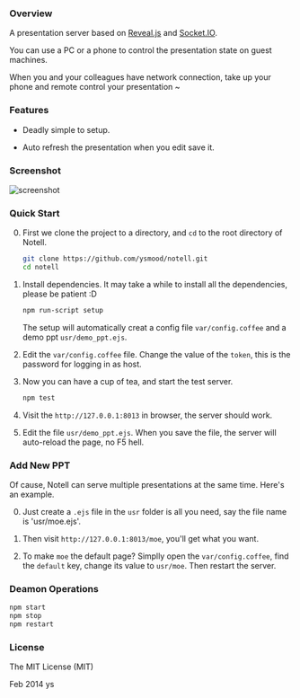 ### Overview

A presentation server based on [Reveal.js][1] and [Socket.IO][2].

You can use a PC or a phone to control the presentation state on guest machines.

When you and your colleagues have network connection, take up your phone and remote control your presentation ~


### Features

* Deadly simple to setup.

* Auto refresh the presentation when you edit save it.


### Screenshot

![screenshot][3]


### Quick Start

0. First we clone the project to a directory, and `cd` to the root directory of Notell.

   ```bash
   git clone https://github.com/ysmood/notell.git
   cd notell
   ```

0. Install dependencies. It may take a while to install all the dependencies, please be patient :D

    ```bash
    npm run-script setup
    ```

    The setup will automatically creat a config file `var/config.coffee` and a demo ppt `usr/demo_ppt.ejs`.

0. Edit the `var/config.coffee` file. Change the value of the `token`, this is the password for logging in as host.

0. Now you can have a cup of tea, and start the test server.

    ```bash
    npm test
    ```

0. Visit the `http://127.0.0.1:8013` in browser, the server should work.

0. Edit the file `usr/demo_ppt.ejs`. When you save the file, the server will auto-reload the page, no F5 hell.


### Add New PPT

Of cause, Notell can serve multiple presentations at the same time. Here's an example.

0. Just create a `.ejs` file in the `usr` folder is all you need, say the file name is 'usr/moe.ejs'.

0. Then visit `http://127.0.0.1:8013/moe`, you'll get what you want.

0. To make `moe` the default page? Simplly open the `var/config.coffee`, find the `default` key, change its value to `usr/moe`. Then restart the server.


### Deamon Operations

```bash
npm start
npm stop
npm restart
```


### License

The MIT License (MIT)

Feb 2014 ys


  [1]: https://github.com/hakimel/reveal.js
  [2]: http://socket.io/
  [3]: https://raw.github.com/ysmood/notell/master/docs/screenshot.jpg
